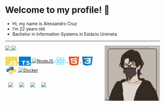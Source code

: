 # Welcome to my profile! 👋

- Hi, my name is Alessandro Cruz
- I’m 22 years old
- Bachelor in Information Systems in Estácio Unimeta

---

 <div>
  <a href="https://github.com/alessandrocruz01">
  <img height="180em" src="https://github-readme-stats.vercel.app/api?username=alessandrocruz01&show_icons=true&theme=dark"/>
  <img height="180em" src="https://github-readme-stats.vercel.app/api/top-langs/?username=alessandrocruz01&layout=compact&langs_count=8&theme=dark"/>
    <img align="right" alt="Avatar Sandro" height="180em" src="./static.gif">
</div>
<div style="display: inline_block"><br>
  <img align="center" alt="Js" height="30" width="40" src="https://raw.githubusercontent.com/devicons/devicon/master/icons/javascript/javascript-plain.svg">
  <img align="center" alt="Ts" height="30" width="40" src="https://raw.githubusercontent.com/devicons/devicon/master/icons/typescript/typescript-plain.svg">
  <img align="center" alt="NodeJS" height="30" width="40" src="https://icongr.am/devicon/nodejs-original.svg" />
  <img align="center" alt="React" height="30" width="40" src="https://raw.githubusercontent.com/devicons/devicon/master/icons/react/react-original.svg">
  <img align="center" alt="HTML" height="30" width="40" src="https://raw.githubusercontent.com/devicons/devicon/master/icons/html5/html5-original.svg">
  <img align="center" alt="CSS" height="30" width="40" src="https://raw.githubusercontent.com/devicons/devicon/master/icons/css3/css3-original.svg">
  <img align="center" alt="Python" height="30" width="40" src="https://raw.githubusercontent.com/devicons/devicon/master/icons/python/python-original.svg">
  <img align="center" alt="Docker" height="30" width="40" src="https://cdn.jsdelivr.net/gh/devicons/devicon/icons/docker/docker-original.svg" />

</div>
  
  
 
<div style="display: inline_block">

<a href="https://www.instagram.com/sandro_admin/" target="_blank"><img style="margin: 10px" align="left"  src="https://img.shields.io/badge/-Instagram-%23E4405F?style=for-the-badge&logo=instagram&logoColor=black" target="_blank"></a>

<a href="https://discord.gg/AlessandroCruz#2724" target="_blank"><img align="left" style="margin: 10px" src="https://img.shields.io/badge/Discord-7289DA?style=for-the-badge&logo=discord&logoColor=black" target="_blank"></a>

<a href = "mailto:alessandrocruzadm01@gmail.com"><img align="left" style="margin: 10px" src="https://img.shields.io/badge/-Gmail-%23333?style=for-the-badge&logo=gmail&logoColor=black" target="_blank"></a>

<a href="https://www.linkedin.com/in/alessandro-cruz-1871761b5/" target="_blank"><img style="margin: 10px" align="left"  src="https://img.shields.io/badge/-LinkedIn-%230077B5?style=for-the-badge&logo=linkedin&logoColor=black" target="_blank"></a>

</div>

<!---
AlessandroCruz01/AlessandroCruz01 is a ✨ special ✨ repository because its `README.md` (this file) appears on your GitHub profile.
You can click the Preview link to take a look at your changes.
--->
